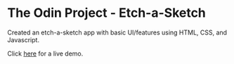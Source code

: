 # The Odin Project - Etch-a-Sketch

Created an etch-a-sketch app with basic UI/features using HTML, CSS, and Javascript.

Click [here](https://laumt9.github.io/etch-a-sketch/) for a live demo. 
